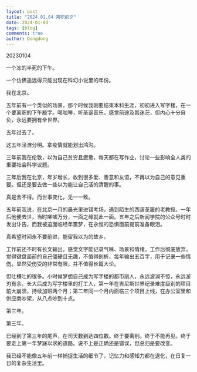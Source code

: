 ```yaml
---
layout: post
title: "2024.01.04 离职前夕"
date: 2024-01-04
tags: [blog]
comments: true
author: Dongdong
---
```


20230104

一个冻的半死的下午。

一个仿佛遥远得只能出现在科幻小说里的年份。

我在北京。

五年前有一个类似的场景，那个时候我刚要结束本科生涯，初初进入写字楼，在一个要离职的下午敲字。喝咖啡，听圣诞音乐，感觉前途及其迷茫，但内心十分自负，永远要拥有全世界。

五年过去了。

这五年泾渭分明。拿疫情就能划出鸿沟。

三年前我在伦敦，以为自己贫穷且疲惫，每天都在写作业，讨论一些影响全人类的重要社会科学议题。

三年后我在北京，年岁增长，收到很多爱、善意和友谊，不再以为自己的意见重要。但还是要去做一些以为能让自己活的清醒的事。

真是舍不得。而世事变化，无一一致。

五年前我说，在北京一月的晨光里进错考场，遇到陌生的西装革履的老教授。一年后他便去世，当时唏嘘万分，一面之缘就此一面。五年之后新闻学院的公众号时时发出讣告，而我被迫面临经年噩梦，在永恒的恐惧面前提前准备眼泪。

真希望时间永不要前进，能留我以为的故乡。

工作前还不时有长文输出，感觉文字能记录气味、场景和情绪。工作后彻底放弃，觉得键盘面前的自己僵硬且无趣，不值得剖析，每年输出五百字，用于记录一些情伤。显然受伤受的非常有限，并不值得长篇大论。

但吐槽吐的很多。小时候梦想自己成为写字楼的都市丽人，永远波澜不惊，永远游刃有余。长大后成为写字楼里的打工人，第一年在吉尼斯世界纪录难度级别的项目前大崩溃，持续加班两个月；第二年同一个月内面临三个项目上线，在办公室里和供应商吵架，从八点吵到十点。

第三年。

第三年。

已经到了第三年的尾声，在司天数到达四位数。终于要离别。终于不能再见。终于要走上第一年梦寐以求的道路。说不上是正确还是错误，但总归是要改变。

我已经不能像五年前一样捕捉生活的细节了，记忆力和感知力都在退化，在日复一日的复杂生活里。

